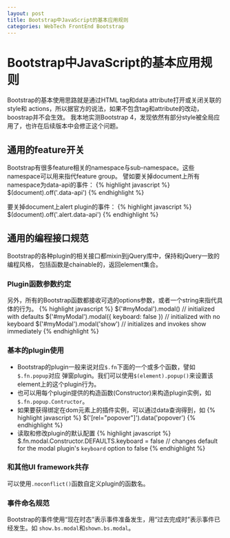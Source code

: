 ```yaml
---
layout: post
title: Bootstrap中JavaScript的基本应用规则
categories: WebTech FrontEnd Bootstrap
---
```


Bootstrap中JavaScript的基本应用规则
===========================

Bootstrap的基本使用思路就是通过HTML tag和data attribute打开或关闭关联的style和
actions，所以据官方的说法，如果不包含tag和attribute的改动，boostrap并不会生效。
我本地实测Bootstrap 4，发现依然有部分style被全局应用了，也许在后续版本中会修正这个问题。

通用的feature开关
------------
Bootstrap有很多feature相关的namespace与sub-namespace。这些namespace可以用来指代feature group。
譬如要关掉document上所有namespace为data-api的事件：
{% highlight javascript %}
$(document).off('.data-api')
{% endhighlight %}

要关掉document上alert plugin的事件：
{% highlight javascript %}
$(document).off('.alert.data-api')
{% endhighlight %}


通用的编程接口规范
---------

Bootstrap的各种plugin的相关接口都mixin到jQuery库中，保持和jQuery一致的编程风格，
包括函数是chainable的，返回element集合。

### Plugin函数参数约定
另外，所有的Bootstrap函数都接收可选的options参数，或者一个string来指代具体的行为。
{% highlight javascript %}
$('#myModal').modal()                      // initialized with defaults
$('#myModal').modal({ keyboard: false })   // initialized with no keyboard
$('#myModal').modal('show')                // initializes and invokes show immediately
{% endhighlight %}

### 基本的plugin使用
* Bootstrap的plugin一般来说对应`$.fn`下面的一个或多个函数，譬如`$.fn.popup`对应
弹窗plugin。我们可以使用`$(element).popup()`来设置该element上的这个plugin行为。
* 也可以用每个plugin提供的构造函数(Constructor)来构造plugin实例，如`$.fn.popup.Contructor`。
* 如果要获得绑定在dom元素上的插件实例，可以通过data查询得到，如
{% highlight javascript %}
$('[rel="popover"]').data('popover')
{% endhighlight %}
* 读取和修改plugin的默认配置
{% highlight javascript %}
$.fn.modal.Constructor.DEFAULTS.keyboard = false // changes default for the modal plugin's `keyboard` option to false
{% endhighlight %}

### 和其他UI framework共存
可以使用`.noconflict()`函数自定义plugin的函数名。

### 事件命名规范
Bootstrap的事件使用“现在时态”表示事件准备发生，用“过去完成时”表示事件已经发生。如
`show.bs.modal`和`shown.bs.modal`。



